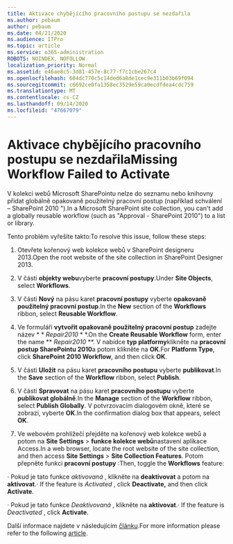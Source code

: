 ```yaml
---
title: Aktivace chybějícího pracovního postupu se nezdařila
ms.author: pebaum
author: pebaum
ms.date: 04/21/2020
ms.audience: ITPro
ms.topic: article
ms.service: o365-administration
ROBOTS: NOINDEX, NOFOLLOW
localization_priority: Normal
ms.assetid: e46ae8c5-3d81-457e-8c77-f7c1cbe267c4
ms.openlocfilehash: 604dc770c5c14ded6a8de1cec9e311b03b69f094
ms.sourcegitcommit: c6692ce0fa1358ec3529e59ca0ecdfdea4cdc759
ms.translationtype: MT
ms.contentlocale: cs-CZ
ms.lasthandoff: 09/14/2020
ms.locfileid: "47667079"
---
```

# <a name="missing-workflow-failed-to-activate"></a><span data-ttu-id="7e1f3-102">Aktivace chybějícího pracovního postupu se nezdařila</span><span class="sxs-lookup"><span data-stu-id="7e1f3-102">Missing Workflow Failed to Activate</span></span>

<span data-ttu-id="7e1f3-103">V kolekci webů Microsoft SharePointu nelze do seznamu nebo knihovny přidat globálně opakovaně použitelný pracovní postup (například schválení – SharePoint 2010 ").</span><span class="sxs-lookup"><span data-stu-id="7e1f3-103">In a Microsoft SharePoint site collection, you can't add a globally reusable workflow (such as "Approval - SharePoint 2010") to a list or library.</span></span>
  
<span data-ttu-id="7e1f3-104">Tento problém vyřešíte takto:</span><span class="sxs-lookup"><span data-stu-id="7e1f3-104">To resolve this issue, follow these steps:</span></span> 
  
1. <span data-ttu-id="7e1f3-105">Otevřete kořenový web kolekce webů v SharePoint designeru 2013.</span><span class="sxs-lookup"><span data-stu-id="7e1f3-105">Open the root website of the site collection in SharePoint Designer 2013.</span></span>
  
2. <span data-ttu-id="7e1f3-106">V části **objekty webu**vyberte **pracovní postupy**.</span><span class="sxs-lookup"><span data-stu-id="7e1f3-106">Under **Site Objects**, select **Workflows**.</span></span> 
  
3. <span data-ttu-id="7e1f3-107">V části **Nový** na pásu karet **pracovní postupy** vyberte **opakovaně použitelný pracovní postup**.</span><span class="sxs-lookup"><span data-stu-id="7e1f3-107">In the **New** section of the **Workflows** ribbon, select **Reusable Workflow**.</span></span> 
  
4. <span data-ttu-id="7e1f3-108">Ve formuláři **vytvořit opakovaně použitelný pracovní postup** zadejte název \* \* *Repair2010* \* \*.</span><span class="sxs-lookup"><span data-stu-id="7e1f3-108">On the **Create Reusable Workflow** form, enter the name \*\* *Repair2010* \*\*.</span></span> <span data-ttu-id="7e1f3-109">V nabídce **typ platformy**klikněte na **pracovní postup SharePointu 2010**a potom klikněte na **OK**.</span><span class="sxs-lookup"><span data-stu-id="7e1f3-109">For **Platform Type**, click **SharePoint 2010 Workflow**, and then click **OK**.</span></span> 
  
1. <span data-ttu-id="7e1f3-110">V části **Uložit** na pásu karet **pracovního postupu** vyberte **publikovat**.</span><span class="sxs-lookup"><span data-stu-id="7e1f3-110">In the **Save** section of the **Workflow** ribbon, select **Publish**.</span></span> 
  
2. <span data-ttu-id="7e1f3-111">V části **Spravovat** na pásu karet **pracovního postupu** vyberte **publikovat globálně**.</span><span class="sxs-lookup"><span data-stu-id="7e1f3-111">In the **Manage** section of the **Workflow** ribbon, select **Publish Globally**.</span></span> <span data-ttu-id="7e1f3-112">V potvrzovacím dialogovém okně, které se zobrazí, vyberte **OK**.</span><span class="sxs-lookup"><span data-stu-id="7e1f3-112">In the confirmation dialog box that appears, select **OK**.</span></span> 
  
3. <span data-ttu-id="7e1f3-113">Ve webovém prohlížeči přejděte na kořenový web kolekce webů a potom na **Site Settings** \> **funkce kolekce webů**nastavení aplikace Access.</span><span class="sxs-lookup"><span data-stu-id="7e1f3-113">In a web browser, locate the root website of the site collection, and then access **Site Settings** \> **Site Collection Features**.</span></span> <span data-ttu-id="7e1f3-114">Potom přepněte funkci **pracovní postupy** :</span><span class="sxs-lookup"><span data-stu-id="7e1f3-114">Then, toggle the **Workflows** feature:</span></span> 
  
<span data-ttu-id="7e1f3-115">· Pokud je tato funkce  *aktivovaná*  , klikněte na **deaktivovat** a potom na **aktivovat**.</span><span class="sxs-lookup"><span data-stu-id="7e1f3-115">· If the feature is  *Activated*  , click **Deactivate,** and then click **Activate**.</span></span> 
  
<span data-ttu-id="7e1f3-116">· Pokud je tato funkce  *Deaktivovaná*  , klikněte na **aktivovat**.</span><span class="sxs-lookup"><span data-stu-id="7e1f3-116">· If the feature is  *Deactivated*  , click **Activate**.</span></span> 
  
<span data-ttu-id="7e1f3-117">Další informace najdete v následujícím [článku](https://go.microsoft.com/fwlink/?linkid=2047770&amp;clcid=0x409).</span><span class="sxs-lookup"><span data-stu-id="7e1f3-117">For more information please refer to the following [article](https://go.microsoft.com/fwlink/?linkid=2047770&amp;clcid=0x409).</span></span>
  

